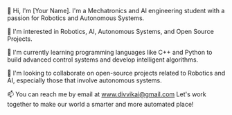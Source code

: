 👋 Hi, I'm [Your Name]. I'm a Mechatronics and AI engineering student with a passion for Robotics and Autonomous Systems.

👀 I'm interested in Robotics, AI, Autonomous Systems, and Open Source Projects.

🌱 I'm currently learning programming languages like C++ and Python to build advanced control systems and develop intelligent algorithms.

💞️ I'm looking to collaborate on open-source projects related to Robotics and AI, especially those that involve autonomous systems.

📫 You can reach me by email at www.divvikai@gmail.com Let's work together to make our world a smarter and more automated place!
